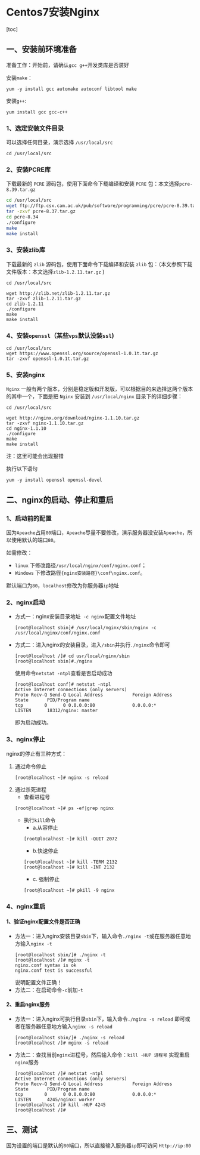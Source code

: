 # Centos7安装Nginx

[toc]

## 一、安装前环境准备
准备工作：开始前，请确认`gcc g++`开发类库是否装好

安装`make`：
```shell
yum -y install gcc automake autoconf libtool make
```

安装`g++`:
```shell
yum install gcc gcc-c++
```

### 1、选定安装文件目录
可以选择任何目录，演示选择  `/usr/local/src`
```shell
cd /usr/local/src
```

### 2、安装PCRE库
下载最新的 `PCRE` 源码包，使用下面命令下载编译和安装 `PCRE` 包：本文选择`pcre-8.39.tar.gz`
```sh
cd /usr/local/src
wget ftp://ftp.csx.cam.ac.uk/pub/software/programming/pcre/pcre-8.39.tar.gz 
tar -zxvf pcre-8.37.tar.gz
cd pcre-8.34
./configure
make
make install
```

### 3、安装zlib库
下载最新的 `zlib` 源码包，使用下面命令下载编译和安装 `zlib` 包：（本文参照下载文件版本：本文选择`zlib-1.2.11.tar.gz` )
```shell
cd /usr/local/src

wget http://zlib.net/zlib-1.2.11.tar.gz
tar -zxvf zlib-1.2.11.tar.gz
cd zlib-1.2.11
./configure
make
make install
```

### 4、安装`openssl`（某些`vps`默认没装`ssl`)
```she
cd /usr/local/src
wget https://www.openssl.org/source/openssl-1.0.1t.tar.gz
tar -zxvf openssl-1.0.1t.tar.gz
```

### 5、安装nginx
`Nginx` 一般有两个版本，分别是稳定版和开发版，可以根据目的来选择这两个版本的其中一个，下面是把 `Nginx` 安装到 `/usr/local/nginx` 目录下的详细步骤：
```shell
cd /usr/local/src

wget http://nginx.org/download/nginx-1.1.10.tar.gz
tar -zxvf nginx-1.1.10.tar.gz
cd nginx-1.1.10
./configure
make
make install
```

注：这里可能会出现报错

执行以下语句
```shell
yum -y install openssl openssl-devel
```

## 二、nginx的启动、停止和重启
### 1、启动前的配置
因为`Apeache`占用`80`端口，`Apeache`尽量不要修改，演示服务器没安装`Apeache`，所以使用默认的端口`80`。

如需修改：
- `linux` 下修改路径`/usr/local/nginx/conf/nginx.conf`；
- `Windows` 下修改路径`{nginx安装路径}\conf\nginx.conf`。

默认端口为`80`，`localhost`修改为你服务器`ip`地址
                
### 2、nginx启动
- 方式一：nginx安装目录地址` -c nginx`配置文件地址
    ```shell
    [root@localhost sbin]# /usr/local/nginx/sbin/nginx -c /usr/local/nginx/conf/nginx.conf
    ```
- 方式二：进入nginx的安装目录，进入`/sbin`并执行`./nginx`命令即可
    ```shell
    [root@localhost /]# cd usr/local/nginx/sbin
    [root@localhost sbin]#./nginx
    ````
    使用命令`netstat -ntpl`查看是否启动成功
    ```shell
    [root@localhost conf]# netstat -ntpl
    Active Internet connections (only servers)
    Proto Recv-Q Send-Q Local Address           Foreign Address         State       PID/Program name               
    tcp        0      0 0.0.0.0:80              0.0.0.0:*               LISTEN      18312/nginx: master 
    ````
    即为启动成功。

### 3、nginx停止
nginx的停止有三种方式：
1. 通过命令停止
    ```shell
    [root@localhost ~]# nginx -s reload
    ````
2. 通过杀死进程
    - 查看进程号
    ```shell
    [root@localhost ~]# ps -ef|grep nginx
    ````
    - 执行`kill`命令
        - a.从容停止
        ```shell
        [root@localhost ~]# kill -QUIT 2072
        ````
        - b.快速停止
        ```shell
        [root@localhost ~]# kill -TERM 2132
        [root@localhost ~]# kill -INT 2132
        ````
        - c. 强制停止
        ```shell
        [root@localhost ~]# pkill -9 nginx
        ````

### 4、nginx重启
#### 1、验证nginx配置文件是否正确
- 方法一：进入nginx安装目录`sbin`下，输入命令`./nginx -t`或在服务器任意地方输入`nginx -t`
    ```shell    
    [root@localhost sbin/]# ./nginx -t
    [root@localhost /]# mginx -t
    nginx.conf syntax is ok
    nginx.conf test is successful
    ````
    说明配置文件正确！
- 方法二：在启动命令`-c`前加`-t`

#### 2、重启nginx服务
- 方法一：进入nginx可执行目录`sbin`下，输入命令`./nginx -s reload` 即可或者在服务器任意地方输入`nginx -s reload`
    ```shell
    [root@localhost sbin/]# ./nginx -s reload
    [root@localhost /]# mginx -s reload
    ````
- 方法二：查找当前`nginx`进程号，然后输入命令：`kill -HUP 进程号` 实现重启`nginx`服务
    ```shell
    [root@localhost /]# netstat -ntpl
    Active Internet connections (only servers)
    Proto Recv-Q Send-Q Local Address           Foreign Address         State       PID/Program name        
    tcp        0      0 0.0.0.0:80              0.0.0.0:*               LISTEN      4245/nginx: worker
    [root@localhost /]# kill -HUP 4245
    [root@localhost /]# 
    ````

## 三、测试
因为设置的端口是默认的`80`端口，所以直接输入服务器`ip`即可访问 `Http://ip:80`

 　